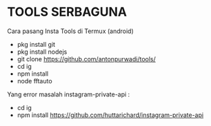 <h1>TOOLS SERBAGUNA</h1>
Cara pasang Insta Tools di Termux (android)

- pkg install git
- pkg install nodejs
- git clone https://github.com/antonpurwadi/tools/
- cd ig
- npm install
- node fftauto

Yang error masalah instagram-private-api :
- cd ig
- npm install https://github.com/huttarichard/instagram-private-api
